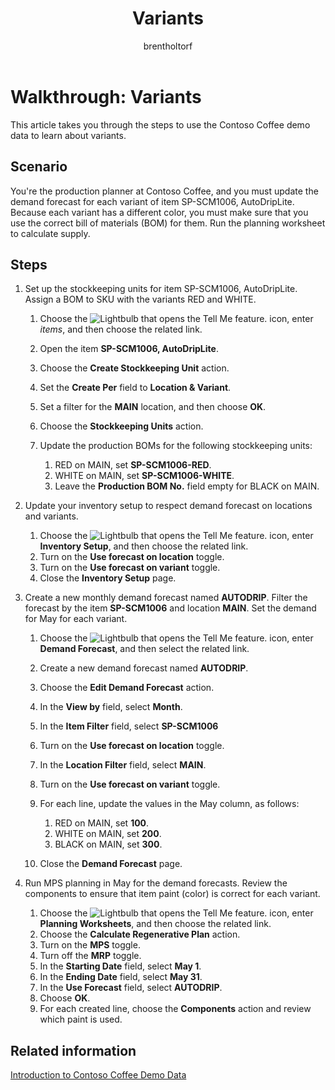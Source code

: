 ﻿---
title: Variants
description: Learn how to update a demand forecast for each variant of a product in Business Central. 
ms.date: 09/11/2025
ms.topic: article
ms.service: dynamics-365-business-central
author: brentholtorf
ms.author: bholtorf
ms.reviewer: bholtorf
ms.custom: bap-template
---

# Walkthrough: Variants

This article takes you through the steps to use the Contoso Coffee demo data to learn about variants.

## Scenario

You're the production planner at Contoso Coffee, and you must update the demand forecast for each variant of item SP-SCM1006, AutoDripLite. Because each variant has a different color, you must make sure that you use the correct bill of materials (BOM) for them. Run the planning worksheet to calculate supply.  

## Steps

1. Set up the stockkeeping units for item SP-SCM1006, AutoDripLite. Assign a BOM to SKU with the variants RED and WHITE.

    1. Choose the ![Lightbulb that opens the Tell Me feature.](../../media/ui-search/search_small.png "Tell me what you want to do") icon, enter *items*, and then choose the related link.  
    2. Open the item **SP-SCM1006, AutoDripLite**.
    3. Choose the **Create Stockkeeping Unit** action.  
    4. Set the **Create Per** field to **Location & Variant**.
    5. Set a filter for the **MAIN** location, and then choose **OK**.
    6. Choose the **Stockkeeping Units** action.  
    7. Update the production BOMs for the following stockkeeping units:

        1. RED on MAIN, set **SP-SCM1006-RED**.  
        2. WHITE on MAIN, set **SP-SCM1006-WHITE**.  
        3. Leave the **Production BOM No.** field empty for BLACK on MAIN.  

2. Update your inventory setup to respect demand forecast on locations and variants.  

    1. Choose the ![Lightbulb that opens the Tell Me feature.](../../media/ui-search/search_small.png "Tell me what you want to do") icon, enter **Inventory Setup**, and then choose the related link.  
    2. Turn on the **Use forecast on location** toggle.
    3. Turn on the **Use forecast on variant** toggle.
    4. Close the **Inventory Setup** page.

3. Create a new monthly demand forecast named **AUTODRIP**. Filter the forecast by the item **SP-SCM1006** and location **MAIN**. Set the demand for May for each variant.

    1. Choose the ![Lightbulb that opens the Tell Me feature.](../../media/ui-search/search_small.png "Tell me what you want to do") icon, enter **Demand Forecast**, and then select the related link.
    2. Create a new demand forecast named **AUTODRIP**.
    3. Choose the **Edit Demand Forecast** action.
    4. In the **View by** field, select **Month**.
    5. In the **Item Filter** field, select **SP-SCM1006**
    6. Turn on the **Use forecast on location** toggle.
    7. In the **Location Filter** field, select **MAIN**.
    8. Turn on the **Use forecast on variant** toggle.
    9. For each line, update the values in the May column, as follows:

        1. RED on MAIN, set **100**.
        2. WHITE on MAIN, set **200**.
        3. BLACK on MAIN, set **300**.

    10. Close the **Demand Forecast** page.

4. Run MPS planning in May for the demand forecasts. Review the components to ensure that item paint (color) is correct for each variant.

    1. Choose the ![Lightbulb that opens the Tell Me feature.](../../media/ui-search/search_small.png "Tell me what you want to do") icon, enter **Planning Worksheets**, and then choose the related link.
    2. Choose the **Calculate Regenerative Plan** action.
    3. Turn on the **MPS** toggle.
    4. Turn off the **MRP** toggle.
    5. In the **Starting Date** field, select **May 1**.
    6. In the **Ending Date** field, select **May 31**.
    7. In the **Use Forecast** field, select **AUTODRIP**.
    8. Choose **OK**.
    9. For each created line, choose the **Components** action and review which paint is used.  

## Related information

[Introduction to Contoso Coffee Demo Data](../contoso-coffee-intro.md)  

